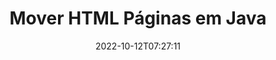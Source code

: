 ---
############################# Static ############################
layout: "auto-gen-merger"
date: 2022-10-12T07:27:11
draft: false
otherformats: mht mhtml odp ods odt one otp ott pdf pps ppsx ppt pptx rtf tex vdx

############################# Head ############################
head_title: "Mover HTML Páginas em Java"
head_description: "Mova as páginas em um documento HTML em Java para qualquer posição usando a API de fusão de documentos."

############################# Header ############################
title: "Mover HTML Páginas em Java"
description: "Mova HTML Páginas com algumas linhas de código Java."
bg_image: "https://cms.admin.containerize.com/templates/aspose/App_Themes/V3/images/bg/header1.png"
bg_overlay: false
button:
    enable: true
    icon: "fas fa-arrow-down"
    label: "Baixar Teste Gratuito"
    link: "https://downloads.groupdocs.com/merger/java"

############################# SubMenu ############################
submenu:
    enable: true

    left:
        img_alt: "GroupDocs.Merger for Java"
        image: "https://cms.admin.containerize.com/templates/groupdocs/images/product-logos/90x90-noborder/groupdocs-merger-java.png"
        product: "GroupDocs.Merger"
        platform: "Java"

    middle:
        button:

            # button loop
            - link: "https://apireference.groupdocs.com/merger/java"
              text: "Referência da API"

            # button loop
            - link: "https://github.com/groupdocs-merger"
              text: "Exemplos de código"

            # button loop
            - link: "https://products.groupdocs.app/merger/family"
              text: "Demonstrações ao vivo"

            # button loop
            - link: "https://purchase.groupdocs.com/pricing/merger/java"
              text: "Preços"

    right:
        link_download: "https://downloads.groupdocs.com/merger"
        link_learn: "https://docs.groupdocs.com/merger/java"
        link_buy: "https://purchase.groupdocs.com"

############################# About ############################
about:
    enable: true
    title: "Sobre a API GroupDocs.Merger for Java"
    content: |
        [GroupDocs.Merger for Java](/pt/merger/java/) oferece uma solução simples para mesclar e dividir com segurança entre uma ampla variedade de formatos de documentos, incluindo PDF, Microsoft Office (Word, Excel, PowerPoint , OneNote), OpenDocument, HTML, imagens e muitos outros em aplicativos Java. Ao adicionar apenas algumas linhas do código, execute várias operações do documento, como mover, remover, girar, trocar, extrair ou alterar a orientação das páginas dentro dos documentos. A API de mesclagem de documentos também suporta a visualização de páginas de documentos como uma imagem para analisar a estrutura, a formatação e o conteúdo do documento na página.
        
        A API GroupDocs.Merger é a escolha certa para soluções corporativas que precisam de recursos de movimentação de página de arquivo. Essas APIs são bem suportadas em todos os principais sistemas operacionais e plataformas, incluindo J2SE 7.0 (1.7), J2SE 8.0 (1.8), Java 10.

############################# Steps ############################
steps:
    enable: true
    title_left: "Mover páginas de arquivo HTML em Java"
    content_left: |
        [GroupDocs.Merger for Java](/pt/merger/java/) facilita para os desenvolvedores do Java mover páginas em um arquivo HTML implementando algumas etapas fáceis .
        
        * Inicialize **MoveOptions** para especificar os números de página atuais e novos.
        * Crie uma nova instância de **Merger** e passe o caminho do documento de origem como um parâmetro de construtor.
        * Chame **movePage** e passe o objeto **MoveOptions**.
        * Chame **save** e especifique o caminho do arquivo para salvar o documento resultante.

    title_right: "Requisitos de sistema"
    content_right: |
        As APIs do GroupDocs.Merger for Java são compatíveis com todas as principais plataformas e sistemas operacionais. Antes de executar o código abaixo, certifique-se de ter os seguintes pré-requisitos instalados em seu sistema.

        * Sistemas operacionais: Microsoft Windows, Linux, MacOS
        * Ambientes de desenvolvimento: NetBeans, IntelliJ IDEA, Eclipse
        * Estruturas: J2SE 7.0 (1.7), J2SE 8.0 (1.8), Java 10
        * Faça o download da versão mais recente do GroupDocs.Merger for Java de [Maven](https://repository.groupdocs.com/webapp/#/artifacts/browse/tree/General/repo/com/groupdocs/groupdocs-merger)
         
    code: |
     {{% merger/additional-styles %}}
     {{< merger/code-merger title="Como mover páginas de arquivo HTML usando o código de exemplo Java">}}

        ```java    
        // Mova as páginas do arquivo HTML usando a API GroupDocs.Merger
        int pageNumber = 6;
        int newPageNumber = 1;

        // Inicialize a classe MoveOptions para especificar os números de página atuais e novos
        MoveOptions moveOptions = new MoveOptions(pageNumber, newPageNumber);

        // Instanciar Fusão com documento de entrada HTML
        Merger merger = new Merger("input.html");

        // Chame o método movePage e passe o objeto MoveOptions para ele
        merger.movePage(moveOptions);
    
        // Chame o método save e passe o caminho do arquivo desejado para salvar o documento de saída
        merger.save("output.html");
        ```
     {{< /merger/code-merger >}}

############################# Demos ############################
demos:
    enable: true
    title: "Demonstrações ao vivo - Mover HTML páginas on-line"
    content: |
       Mova as páginas do arquivo HTML agora mesmo visitando o site [GroupDocs.Merger Live Demos](https://products.groupdocs.app/splitter/move-pages/html).
       A demonstração ao vivo tem os seguintes benefícios.
        
############################# About Formats ############################
about_formats:
    enable: true

############################# More Formats ############################
more_formats:
    enable: true
    title: "Mover páginas de outros formatos de documento"
    content: |
        Java documenta API de fusão e divisão para formatos de arquivo e imagens. Mova alguns dos formatos de arquivo populares conforme indicado abaixo.

############################# Back to top ###############################
back_to_top:
    enable: true
---